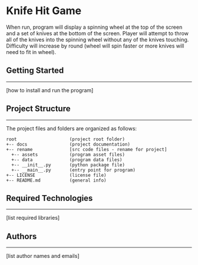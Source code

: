 # Knife Hit Game 
When run, program will display a spinning wheel at the top of 
the screen and a set of knives at the bottom of the screen.
Player will attempt to throw all of the knives into the
spinning wheel without any of the knives touching. Difficulty
will increase by round (wheel will spin faster or more knives
will need to fit in wheel).

## Getting Started
---
[how to install and run the program]

## Project Structure
---
The project files and folders are organized as follows:
```
root                    (project root folder)
+-- docs                (project documentation)
+-- rename              [src code files - rename for project]
  +-- assets            (program asset files)
  +-- data              (program data files)
  +-- __init__.py       (python package file)
  +-- __main__.py       (entry point for program)
+-- LICENSE             (license file)
+-- README.md           (general info)
```

## Required Technologies
---
[list required libraries]

## Authors
---
[list author names and emails]
